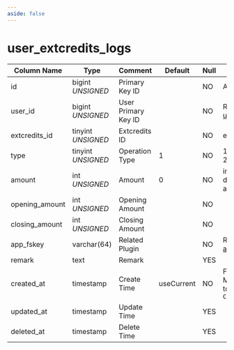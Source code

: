 ```yaml
---
aside: false
---
```


# user_extcredits_logs

| Column Name | Type | Comment | Default | Null | Remark |
| --- | --- | --- | --- | --- | --- |
| id | bigint *UNSIGNED* | Primary Key ID |  | NO | Auto Increment |
| user_id | bigint *UNSIGNED* | User Primary Key ID |  | NO | Related field [users->id](users.md) |
| extcredits_id | tinyint *UNSIGNED* | Extcredits ID |  | NO | extcredits 1~5 |
| type | tinyint *UNSIGNED* | Operation Type | 1 | NO | 1.increment / 2.decrement |
| amount | int *UNSIGNED* | Amount | 0 | NO | increment or decrement amount |
| opening_amount | int *UNSIGNED* | Opening Amount |  | NO |  |
| closing_amount | int *UNSIGNED* | Closing Amount |  | NO |  |
| app_fskey | varchar(64) | Related Plugin |  | NO | Related field [apps->fskey](../apps/apps.md) |
| remark | text | Remark |  | YES |  |
| created_at | timestamp | Create Time | useCurrent | NO | For example, MySQL defaults to `CURRENT_TIMESTAMP` |
| updated_at | timestamp | Update Time |  | YES |  |
| deleted_at | timestamp | Delete Time |  | YES |  |
